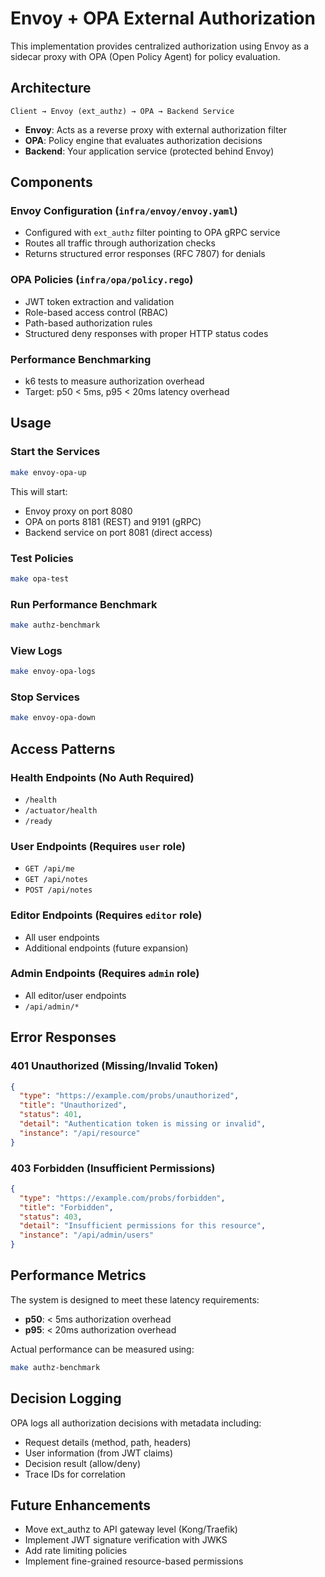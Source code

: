 # Envoy + OPA External Authorization

This implementation provides centralized authorization using Envoy as a sidecar proxy with OPA (Open Policy Agent) for policy evaluation.

## Architecture

```
Client → Envoy (ext_authz) → OPA → Backend Service
```

- **Envoy**: Acts as a reverse proxy with external authorization filter
- **OPA**: Policy engine that evaluates authorization decisions
- **Backend**: Your application service (protected behind Envoy)

## Components

### Envoy Configuration (`infra/envoy/envoy.yaml`)
- Configured with `ext_authz` filter pointing to OPA gRPC service
- Routes all traffic through authorization checks
- Returns structured error responses (RFC 7807) for denials

### OPA Policies (`infra/opa/policy.rego`)
- JWT token extraction and validation
- Role-based access control (RBAC)
- Path-based authorization rules
- Structured deny responses with proper HTTP status codes

### Performance Benchmarking
- k6 tests to measure authorization overhead
- Target: p50 < 5ms, p95 < 20ms latency overhead

## Usage

### Start the Services
```bash
make envoy-opa-up
```

This will start:
- Envoy proxy on port 8080
- OPA on ports 8181 (REST) and 9191 (gRPC)
- Backend service on port 8081 (direct access)

### Test Policies
```bash
make opa-test
```

### Run Performance Benchmark
```bash
make authz-benchmark
```

### View Logs
```bash
make envoy-opa-logs
```

### Stop Services
```bash
make envoy-opa-down
```

## Access Patterns

### Health Endpoints (No Auth Required)
- `/health`
- `/actuator/health`
- `/ready`

### User Endpoints (Requires `user` role)
- `GET /api/me`
- `GET /api/notes`
- `POST /api/notes`

### Editor Endpoints (Requires `editor` role)
- All user endpoints
- Additional endpoints (future expansion)

### Admin Endpoints (Requires `admin` role)
- All editor/user endpoints
- `/api/admin/*`

## Error Responses

### 401 Unauthorized (Missing/Invalid Token)
```json
{
  "type": "https://example.com/probs/unauthorized",
  "title": "Unauthorized",
  "status": 401,
  "detail": "Authentication token is missing or invalid",
  "instance": "/api/resource"
}
```

### 403 Forbidden (Insufficient Permissions)
```json
{
  "type": "https://example.com/probs/forbidden",
  "title": "Forbidden",
  "status": 403,
  "detail": "Insufficient permissions for this resource",
  "instance": "/api/admin/users"
}
```

## Performance Metrics

The system is designed to meet these latency requirements:
- **p50**: < 5ms authorization overhead
- **p95**: < 20ms authorization overhead

Actual performance can be measured using:
```bash
make authz-benchmark
```

## Decision Logging

OPA logs all authorization decisions with metadata including:
- Request details (method, path, headers)
- User information (from JWT claims)
- Decision result (allow/deny)
- Trace IDs for correlation

## Future Enhancements

- Move ext_authz to API gateway level (Kong/Traefik)
- Implement JWT signature verification with JWKS
- Add rate limiting policies
- Implement fine-grained resource-based permissions
